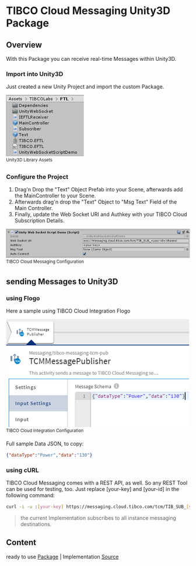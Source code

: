 # TIBCO Cloud Messaging Unity3D Package

## Overview
With this Package you can receive real-time Messages within Unity3D.

### Import into Unity3D
Just created a new Unity Project and import the custom Package.

![alt-text](img/UnityAssets-FTL.png "Image")
<br><sup>Unity3D Library Assets</sup>

### Configure the Project
1. Drag'n Drop the "Text" Object Prefab into your Scene, afterwards add the MainController to your Scene.
2. Afterwards drag'n drop the "Text" Object to "Msg Text" Field of the Main Controller.
3. Finally, update the Web Socket URI and Authkey with your TIBCO Cloud Subscription Details.

![alt-text](img/WebSocketConfig.png "Image")
<br><sup>TIBCO Cloud Messaging Configuration</sup>

## sending Messages to Unity3D

### using Flogo
Here a sample using TIBCO Cloud Integration Flogo 

![alt-text](img/FlogoTCMSender.png "Image")
<br><sup>TIBCO Cloud Integration Configuration</sup>

Full sample Data JSON, to copy: 
``` json
{"dataType":"Power","data":"130"}
```

### using cURL
TIBCO Cloud Messaging comes with a REST API, as well. So any REST Tool can be used for testing, too. Just replace [your-key] and [your-id] in the following command:

``` bash
curl -i -u :[your-key] https://messaging.cloud.tibco.com/tcm/TIB_SUB_[your-id]/channel/v1/publish -d '{"dataType":"Power","data":"130"}'
```

> the current Implementation subscribes to all instance messaging destinations. 

## Content
ready to use [Package](https://github.com/TIBCOSoftware/Augmented-Reality/tree/master/packages/TIBCO-Cloud-Messaging/FTL-Basic) | 
Implementation [Source](https://github.com/TIBCOSoftware/Augmented-Reality/tree/master/sources/TIBCO-Cloud-Messaging/FTL-Basic/Assets)

